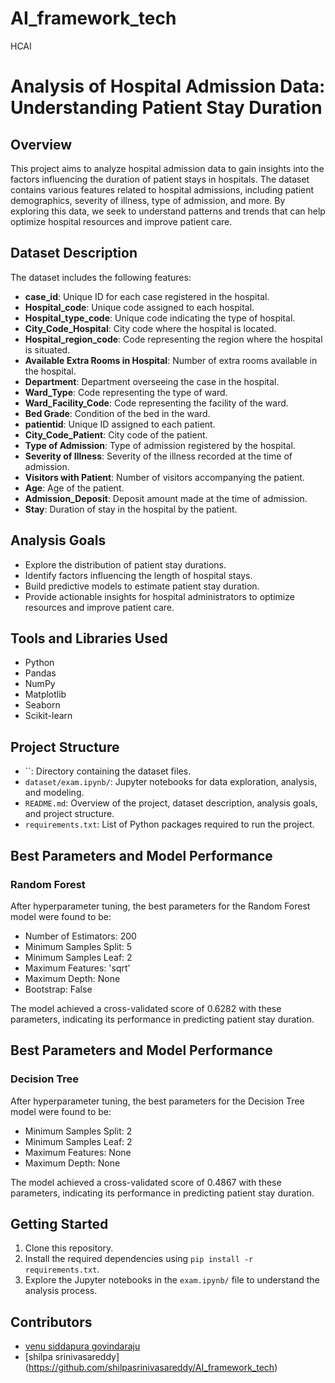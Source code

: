 # AI_framework_tech
HCAI
# 

# Analysis of Hospital Admission Data: Understanding Patient Stay Duration

## Overview
This project aims to analyze hospital admission data to gain insights into the factors influencing the duration of patient stays in hospitals. The dataset contains various features related to hospital admissions, including patient demographics, severity of illness, type of admission, and more. By exploring this data, we seek to understand patterns and trends that can help optimize hospital resources and improve patient care.

## Dataset Description
The dataset includes the following features:

- **case_id**: Unique ID for each case registered in the hospital.
- **Hospital_code**: Unique code assigned to each hospital.
- **Hospital_type_code**: Unique code indicating the type of hospital.
- **City_Code_Hospital**: City code where the hospital is located.
- **Hospital_region_code**: Code representing the region where the hospital is situated.
- **Available Extra Rooms in Hospital**: Number of extra rooms available in the hospital.
- **Department**: Department overseeing the case in the hospital.
- **Ward_Type**: Code representing the type of ward.
- **Ward_Facility_Code**: Code representing the facility of the ward.
- **Bed Grade**: Condition of the bed in the ward.
- **patientid**: Unique ID assigned to each patient.
- **City_Code_Patient**: City code of the patient.
- **Type of Admission**: Type of admission registered by the hospital.
- **Severity of Illness**: Severity of the illness recorded at the time of admission.
- **Visitors with Patient**: Number of visitors accompanying the patient.
- **Age**: Age of the patient.
- **Admission_Deposit**: Deposit amount made at the time of admission.
- **Stay**: Duration of stay in the hospital by the patient.

## Analysis Goals
- Explore the distribution of patient stay durations.
- Identify factors influencing the length of hospital stays.
- Build predictive models to estimate patient stay duration.
- Provide actionable insights for hospital administrators to optimize resources and improve patient care.

## Tools and Libraries Used
- Python
- Pandas
- NumPy
- Matplotlib
- Seaborn
- Scikit-learn

## Project Structure
- ``: Directory containing the dataset files.
- `dataset/exam.ipynb/`: Jupyter notebooks for data exploration, analysis, and modeling.
- `README.md`: Overview of the project, dataset description, analysis goals, and project structure.
- `requirements.txt`: List of Python packages required to run the project.

## Best Parameters and Model Performance

### Random Forest

After hyperparameter tuning, the best parameters for the Random Forest model were found to be:

- Number of Estimators: 200
- Minimum Samples Split: 5
- Minimum Samples Leaf: 2
- Maximum Features: 'sqrt'
- Maximum Depth: None
- Bootstrap: False

The model achieved a cross-validated score of 0.6282 with these parameters, indicating its performance in predicting patient stay duration.

## Best Parameters and Model Performance

### Decision Tree

After hyperparameter tuning, the best parameters for the Decision Tree model were found to be:

- Minimum Samples Split: 2
- Minimum Samples Leaf: 2
- Maximum Features: None
- Maximum Depth: None

The model achieved a cross-validated score of 0.4867 with these parameters, indicating its performance in predicting patient stay duration.

## Getting Started
1. Clone this repository.
2. Install the required dependencies using `pip install -r requirements.txt`.
3. Explore the Jupyter notebooks in the `exam.ipynb/` file to understand the analysis process.

## Contributors
- [venu siddapura govindaraju](https://github.com/svenu38/AI_framework_tech)
- [shilpa srinivasareddy] (https://github.com/shilpasrinivasareddy/AI_framework_tech)



